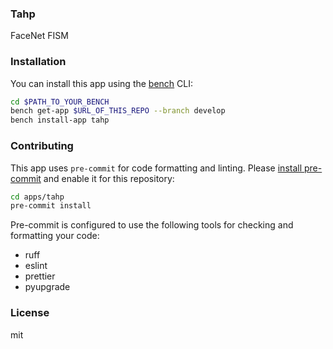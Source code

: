 ### Tahp

FaceNet FISM

### Installation

You can install this app using the [bench](https://github.com/frappe/bench) CLI:

```bash
cd $PATH_TO_YOUR_BENCH
bench get-app $URL_OF_THIS_REPO --branch develop
bench install-app tahp
```

### Contributing

This app uses `pre-commit` for code formatting and linting. Please [install pre-commit](https://pre-commit.com/#installation) and enable it for this repository:

```bash
cd apps/tahp
pre-commit install
```

Pre-commit is configured to use the following tools for checking and formatting your code:

- ruff
- eslint
- prettier
- pyupgrade

### License

mit
